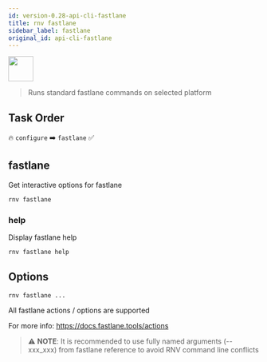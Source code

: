 ```yaml
---
id: version-0.28-api-cli-fastlane
title: rnv fastlane
sidebar_label: fastlane
original_id: api-cli-fastlane
---
```


<img src="https://renative.org/img/ic_cli.png" width=50 height=50 />

> Runs standard fastlane commands on selected platform

## Task Order

🔥 `configure` ➡️ `fastlane` ✅

## fastlane

Get interactive options for fastlane

```bash
rnv fastlane
```

### help

Display fastlane help

```bash
rnv fastlane help
```

## Options

`rnv fastlane ...`

All fastlane actions / options are supported

For more info: https://docs.fastlane.tools/actions

> ⚠️ **NOTE**: It is recommended to use fully named arguments (--xxx_xxx) from fastlane reference to avoid RNV command line conflicts
